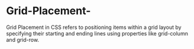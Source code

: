# Grid-Placement-
Grid Placement in CSS refers to positioning items within a grid layout by specifying their starting and ending lines using properties like grid-column and grid-row.
